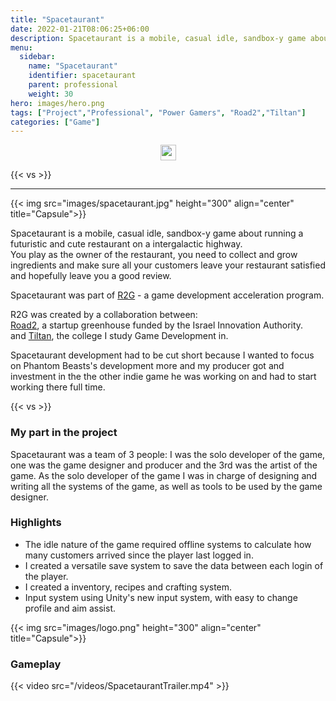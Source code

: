 ```yaml
---
title: "Spacetaurant"
date: 2022-01-21T08:06:25+06:00
description: Spacetaurant is a mobile, casual idle, sandbox-y game about running a futuristic and cute restaurant on a intergalactic highway.
menu:
  sidebar:
    name: "Spacetaurant"
    identifier: spacetaurant
    parent: professional
    weight: 30
hero: images/hero.png
tags: ["Project","Professional", "Power Gamers", "Road2","Tiltan"]
categories: ["Game"]
---
```

<p style="text-align: center;">
<!--- 
<a href="https://www.phantombeasts.studio/"><img src="/external-link.svg" width="25" align="center"><a>
<a href="https://www.facebook.com/PhantomBeasts"><img src="/facebook.svg" width="25" align="center"><a>
<a href="https://store.steampowered.com/app/1483000/Phantom_Beasts__Redemption/"><img src="/steam.svg" width="25" align="center"><a>
--->
<a href="https://github.com/Phoder1/Spacetaurant"><img src="/github.svg" width="25" align="center"><a>
</p>

{{< vs >}}

---

{{< img src="images/spacetaurant.jpg" height="300" align="center" title="Capsule">}}

Spacetaurant is a mobile, casual idle, sandbox-y game about running a futuristic and cute restaurant on a intergalactic highway.  
You play as the owner of the restaurant, you need to collect and grow ingredients and make sure all your customers leave your restaurant satisfied and hopefully leave you a good review.  

Spacetaurant was part of [R2G](https://www.road2.co.il/the-games-program/) - a game development acceleration program. 

R2G was created by a collaboration between:  
[Road2](https://www.road2.co.il/), a startup greenhouse funded by the Israel Innovation Authority.  
and [Tiltan](https://www.tiltan.co.il/), the college I study Game Development in.

Spacetaurant development had to be cut short because I wanted to focus on Phantom Beasts's development more and my producer got and investment in the the other indie game he was working on and had to start working there full time.

{{< vs >}}

### My part in the project

Spacetaurant was a team of 3 people: I was the solo developer of the game, one was the game designer and producer and the 3rd was the artist of the game.
As the solo developer of the game I was in charge of designing and writing all the systems of the game, as well as tools to be used by the game designer.

### Highlights
- The idle nature of the game required offline systems to calculate how many customers arrived since the player last logged in.
- I created a versatile save system to save the data between each login of the player.
- I created a inventory, recipes and crafting system.
- Input system using Unity's new input system, with easy to change profile and aim assist.

{{< img src="images/logo.png" height="300" align="center" title="Capsule">}}

### Gameplay
{{< video src="/videos/SpacetaurantTrailer.mp4" >}}
